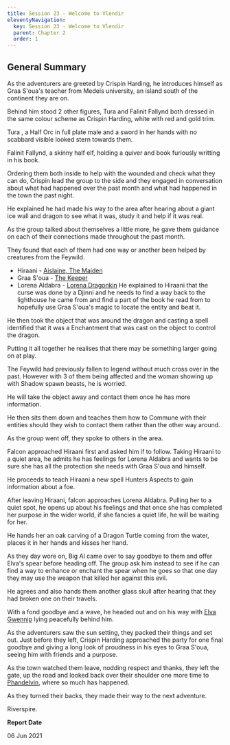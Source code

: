 ```yaml
---
title: Session 23 - Welcome to Vlendir
eleventyNavigation:
  key: Session 23 - Welcome to Vlendir
  parent: Chapter 2
  order: 1
---
```


## General Summary

As the adventurers are greeted by Crispin Harding, he introduces himself as Graa S'oua's teacher from Medeis university, an island south of the continent they are on.  

 Behind him stood 2 other figures, Tura and Falinit Fallynd both dressed in the same colour scheme as Crispin Harding, white with red and gold trim.  

 Tura , a Half Orc in full plate male and a sword in her hands with no scabbard visible looked stern towards them.  

 Falinit Fallynd, a skinny half elf, holding a quiver and book furiously writting in his book.  

 Ordering them both inside to help with the wounded and check what they can do, Crispin lead the group to the side and they engaged in conversation about what had happened over the past month and what had happened in the town the past night.  

 He explained he had made his way to the area after hearing about a giant ice wall and dragon to see what it was, study it and help if it was real.  

 As the group talked about themselves a little more, he gave them guidance on each of their connections made throughout the past month.  

 They found that each of them had one way or another been helped by creatures from the Feywild.  

* Hiraani - [Aislaine, The Maiden](/w/vlendir-drusslegend/a/aislaine2C-the-maiden-person-1)
* Graa S'oua - [The Keeper](/w/vlendir-drusslegend/a/the-keeper-person)
* Lorena Aldabra - [Lorena Dragonkin](/w/vlendir-drusslegend/a/lorena-dragonkin-article)
He explained to Hiraani that the curse was done by a Djinni and he needs to find a way back to the lighthouse he came from and find a part of the book he read from to hopefully use Graa S'oua's magic to locate the entity and beat it.  

 He then took the object that was around the dragon and casting a spell identified that it was a Enchantment that was cast on the object to control the dragon.  

 Putting it all together he realises that there may be something larger going on at play.  

 The Feywild had previously fallen to legend without much cross over in the past. However with 3 of them being affected and the woman showing up with Shadow spawn beasts, he is worried.  

 He will take the object away and contact them once he has more information.  

 He then sits them down and teaches them how to Commune with their entities should they wish to contact them rather than the other way around.  

 As the group went off, they spoke to others in the area.  

 Falcon approached Hiraani first and asked him if to follow. Taking Hiraani to a quiet area, he admits he has feelings for Lorena Aldabra and wants to be sure she has all the protection she needs with Graa S'oua and himself.  

 He proceeds to teach Hiraani a new spell Hunters Aspects to gain information about a foe.  

 After leaving Hiraani, falcon approaches Lorena Aldabra. Pulling her to a quiet spot, he opens up about his feelings and that once she has completed her purpose in the wider world, if she fancies a quiet life, he will be waiting for her.  

 He hands her an oak carving of a Dragon Turtle coming from the water, places it in her hands and kisses her hand.  

 As they day wore on, Big Al came over to say goodbye to them and offer Elva's spear before heading off. The group ask him instead to see if he can find a way to enhance or enchant the spear when he goes so that one day they may use the weapon that killed her against this evil.  

 He agrees and also hands them another glass skull after hearing that they had broken one on their travels.  

 With a fond goodbye and a wave, he headed out and on his way with [Elva Gwennip](/w/vlendir-drusslegend/a/elva-gwennip-person-1) lying peacefully behind him.  

 As the adventurers saw the sun setting, they packed their things and set out. Just before they left, Crispin Harding approached the party for one final goodbye and giving a long look of proudness in his eyes to Graa S'oua, seeing him with friends and a purpose.  

 As the town watched them leave, nodding respect and thanks, they left the gate, up the road and looked back over their shoulder one more time to [Phandelvin](/w/vlendir-drusslegend/a/phandelvin-settlement), where so much has happened.  

 As they turned their backs, they made their way to the next adventure.  

 Riverspire.

**Report Date**

06 Jun 2021

